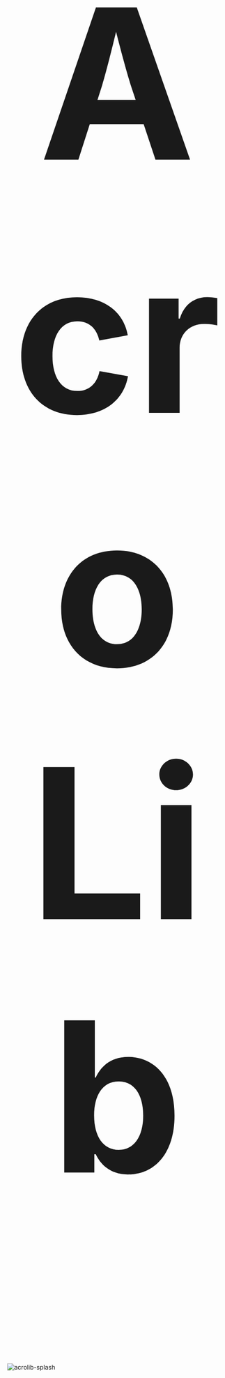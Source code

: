# AcroLib

![acrolib-splash](assets/Reading-Acrobats-Refined-Colorised.png)

<style>
  h1 {
    font-size: 50vw;
    text-align: center;
    padding-bottom: 0;
    padding-top: 0;
  }

  .up {
    display: none;
  }

  main {
    padding-bottom: 0;
  }
</style>
